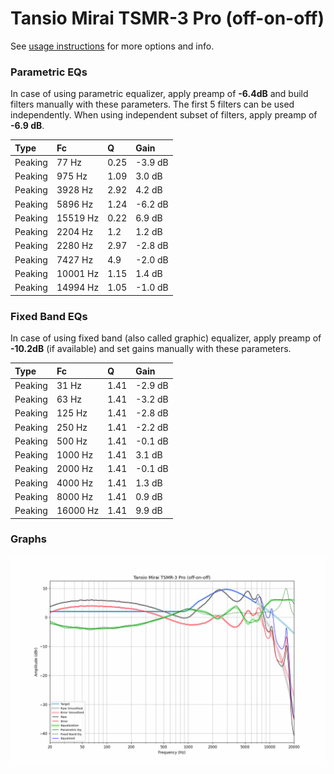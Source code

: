 # Tansio Mirai TSMR-3 Pro (off-on-off)
See [usage instructions](https://github.com/jaakkopasanen/AutoEq#usage) for more options and info.

### Parametric EQs
In case of using parametric equalizer, apply preamp of **-6.4dB** and build filters manually
with these parameters. The first 5 filters can be used independently.
When using independent subset of filters, apply preamp of **-6.9 dB**.

| Type    | Fc       |    Q | Gain    |
|:--------|:---------|:-----|:--------|
| Peaking | 77 Hz    | 0.25 | -3.9 dB |
| Peaking | 975 Hz   | 1.09 | 3.0 dB  |
| Peaking | 3928 Hz  | 2.92 | 4.2 dB  |
| Peaking | 5896 Hz  | 1.24 | -6.2 dB |
| Peaking | 15519 Hz | 0.22 | 6.9 dB  |
| Peaking | 2204 Hz  | 1.2  | 1.2 dB  |
| Peaking | 2280 Hz  | 2.97 | -2.8 dB |
| Peaking | 7427 Hz  | 4.9  | -2.0 dB |
| Peaking | 10001 Hz | 1.15 | 1.4 dB  |
| Peaking | 14994 Hz | 1.05 | -1.0 dB |

### Fixed Band EQs
In case of using fixed band (also called graphic) equalizer, apply preamp of **-10.2dB**
(if available) and set gains manually with these parameters.

| Type    | Fc       |    Q | Gain    |
|:--------|:---------|:-----|:--------|
| Peaking | 31 Hz    | 1.41 | -2.9 dB |
| Peaking | 63 Hz    | 1.41 | -3.2 dB |
| Peaking | 125 Hz   | 1.41 | -2.8 dB |
| Peaking | 250 Hz   | 1.41 | -2.2 dB |
| Peaking | 500 Hz   | 1.41 | -0.1 dB |
| Peaking | 1000 Hz  | 1.41 | 3.1 dB  |
| Peaking | 2000 Hz  | 1.41 | -0.1 dB |
| Peaking | 4000 Hz  | 1.41 | 1.3 dB  |
| Peaking | 8000 Hz  | 1.41 | 0.9 dB  |
| Peaking | 16000 Hz | 1.41 | 9.9 dB  |

### Graphs
![](./Tansio%20Mirai%20TSMR-3%20Pro%20(off-on-off).png)